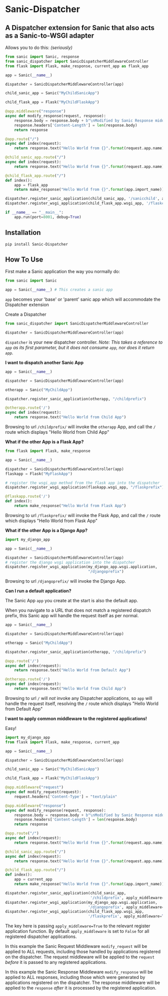 # Sanic-Dispatcher
## A Dispatcher extension for Sanic that also acts as a Sanic-to-WSGI adapter 

Allows you to do this: *(seriously)*
```python
from sanic import Sanic, response
from sanic_dispatcher import SanicDispatcherMiddlewareController
from flask import Flask, make_response, current_app as flask_app

app = Sanic(__name__)

dispatcher = SanicDispatcherMiddlewareController(app)

child_sanic_app = Sanic("MyChildSanicApp")

child_flask_app = Flask("MyChildFlaskApp")

@app.middleware("response")
async def modify_response(request, response):
    response.body = response.body + b"\nModified by Sanic Response middleware!"
    response.headers['Content-Length'] = len(response.body)
    return response

@app.route("/")
async def index(request):
    return response.text("Hello World from {}".format(request.app.name))

@child_sanic_app.route("/")
async def index(request):
    return response.text("Hello World from {}".format(request.app.name))

@child_flask_app.route("/")
def index():
    app = flask_app
    return make_response("Hello World from {}".format(app.import_name))

dispatcher.register_sanic_application(child_sanic_app, '/sanicchild', apply_middleware=True)
dispatcher.register_wsgi_application(child_flask_app.wsgi_app, '/flaskchild', apply_middleware=True)

if __name__ == "__main__":
    app.run(port=8001, debug=True)
```

## Installation 

    pip install Sanic-Dispatcher

## How To Use

First make a Sanic application the way you normally do:
```python
from sanic import Sanic

app = Sanic(__name__) # This creates a sanic app
```
`app` becomes your 'base' or 'parent' sanic app which will accommodate the Dispatcher extension

Create a Dispatcher
```python
from sanic_dispatcher import SanicDispatcherMiddlewareController

dispatcher = SanicDispatcherMiddlewareController(app)
```
`dispatcher` is your new dispatcher controller.
*Note: This takes a reference to `app` as its first parameter, but it does not consume `app`, nor does it return `app`.*

**I want to dispatch another Sanic App**
```python
app = Sanic(__name__)

dispatcher = SanicDispatcherMiddlewareController(app)

otherapp = Sanic("MyChildApp")

dispatcher.register_sanic_application(otherapp, "/childprefix")

@otherapp.route('/')
async def index(request):
    return response.text("Hello World from Child App")
```
Browsing to url `/childprefix/` will invoke the `otherapp` App, and call the `/` route which displays "Hello World from Child App"

**What if the other App is a Flask App?**
```python
from flask import Flask, make_response

app = Sanic(__name__)

dispatcher = SanicDispatcherMiddlewareController(app)
flaskapp = Flask("MyFlaskApp")

# register the wsgi_app method from the flask app into the dispatcher
dispatcher.register_wsgi_application(flaskapp.wsgi_app, "/flaskprefix")

@flaskapp.route('/')
def index():
    return make_response("Hello World from Flask App")
```
Browsing to url `/flaskprefix/` will invoke the Flask App, and call the `/` route which displays "Hello World from Flask App"

**What if the other App is a Django App?**
```python
import my_django_app

app = Sanic(__name__)

dispatcher = SanicDispatcherMiddlewareController(app)
# register the django wsgi application into the dispatcher
dispatcher.register_wsgi_application(my_django_app.wsgi.application,
                                     "/djangoprefix")
```
Browsing to url `/djangoprefix/` will invoke the Django App.

**Can I run a default application?**

The Sanic App `app` you create at the start is also the default app.

When you navigate to a URL that does not match a registered dispatch prefix, this Sanic app will handle the request itself as per normal.
```python
app = Sanic(__name__)

dispatcher = SanicDispatcherMiddlewareController(app)

otherapp = Sanic("MyChildApp")

dispatcher.register_sanic_application(otherapp, "/childprefix")

@app.route('/')
async def index(request):
    return response.text("Hello World from Default App")

@otherapp.route('/')
async def index(request):
    return response.text("Hello World from Child App")
```
Browsing to url `/` will *not* invoke any Dispatcher applications, so `app` will handle the request itself, resolving the `/` route which displays "Hello World from Default App"

**I want to apply common middleware to the registered applications!**

Easy!
```python
import my_django_app
from flask import Flask, make_response, current_app

app = Sanic(__name__)

dispatcher = SanicDispatcherMiddlewareController(app)

child_sanic_app = Sanic("MyChildSanicApp")

child_flask_app = Flask("MyChildFlaskApp")

@app.middleware("request")
async def modify_request(request):
    request.headers['Content-Type'] = "text/plain"

@app.middleware("response")
async def modify_response(request, response):
    response.body = response.body + b"\nModified by Sanic Response middleware!"
    response.headers['Content-Length'] = len(response.body)
    return response

@app.route("/")
async def index(request):
    return response.text("Hello World from {}".format(request.app.name))

@child_sanic_app.route("/")
async def index(request):
    return response.text("Hello World from {}".format(request.app.name))

@child_flask_app.route("/")
def index():
    app = current_app
    return make_response("Hello World from {}".format(app.import_name))

dispatcher.register_sanic_application(child_sanic_app,
                                      '/childprefix', apply_middleware=True)
dispatcher.register_wsgi_application(my_django_app.wsgi.application,
                                     '/djangoprefix', apply_middleware=True)
dispatcher.register_wsgi_application(child_flask_app.wsgi_app,
                                     '/flaskprefix', apply_middleware=True)
```
The key here is passing `apply_middleware=True` to the relevant register application function. By default `apply_middleware` is set to `False` for all registered dispatcher applications.

In this example the Sanic Request Middleware `modify_request` will be applied to ALL requests, including those handled by applications registered on the dispatcher. The request middleware will be applied to the `request` *before* it is passed to any registered applications.

In this example the Sanic Response Middleware `modify_response` will be applied to ALL responses, including those which were generated by applications registered on the dispatcher. The response middleware will be applied to the `response` *after* it is processed by the registered application.
